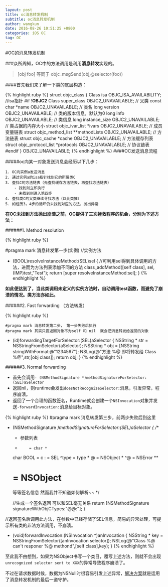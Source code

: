 ```yaml
---
layout: post
title: oc消息转发机制
subtitle: oc消息转发机制
author: wangkun 
date: 2016-08-26 10:51:25 +0800
categories: iOS OC
tag: OC
---
```


#OC的消息转发机制

###众所周知，OC中的方法调用是利用**消息转发**实现的。

>[obj foo] 等同于 objc_msgSend(obj,@selector(foo))

####首先我们来了解一下类的底层构造：

{% highlight ruby %}
struct objc_class 
{
		  Class isa OBJC_ISA_AVAILABILITY; //isa指针
		  #if !__OBJC2__
		  Class super_class OBJC2_UNAVAILABLE; // 父类
		  const char *name OBJC2_UNAVAILABLE; // 类名
		  long version OBJC2_UNAVAILABLE; // 类的版本信息，默认为0
		  long info OBJC2_UNAVAILABLE; // 类信息
		  long instance_size OBJC2_UNAVAILABLE; // 类占据的内存大小
		  struct objc_ivar_list *ivars OBJC2_UNAVAILABLE; // 成员变量链表
		  struct objc_method_list **methodLists OBJC2_UNAVAILABLE; // 方法链表
		  struct objc_cache *cache OBJC2_UNAVAILABLE; // 方法缓存列表
		   struct objc_protocol_list *protocols OBJC2_UNAVAILABLE; // 协议链表
		  #endif
} OBJC2_UNAVAILABLE;
{% endhighlight %}
####OC发送消息流程

#####oc向某一对象发送消息会经历以下几步：


	1. OC向实例a发送消息
	2. 通过实例a的isa指针找到它的所属类C
	3. 查找C的方法链表（先查找缓存方法链表，再查找方法链表）
		- 找到则立即执行
		- 未找到则进入第四步
	4. 查找类C的父类继续寻找方法（以此类推）
	5. 如经历3，4步的循环仍未找到对应的方法，抛出异常


**在OC未找到方法抛出崩溃之前，OC提供了三次拯救程序的机会，分别为下述方法：**

######1. Method resolution
 

{% highlight ruby %}

#pragma mark 消息转发第一步(实例) 
//实例方法
+ (BOOL)resolveInstanceMethod:(SEL)sel
{
		    //可利用sel得到具体调用的方法，进而为方法列表添加不同的方法
    class_addMethod([self class], sel, (IMP)test,"Test");
    return [super resolveInstanceMethod:sel];
}
 {% endhighlight %}

**如此便达到了，当此类调用未定义的实例方法时，自动调用test函数，而避免了崩溃的情况。类方法亦如此。**

######2. Fast forwarding （方法转发）

{% highlight ruby %}

	#pragma mark 消息转发第二步， 第一步失败后执行
	#pragma mark 其实只要返回对象不为self 和 nil  就会把消息转发给返回的对象
- (id)forwardingTargetForSelector:(SEL)aSelector
{
	NSString * str = NSStringFromSelector(aSelector);
	NSString * obj = [NSString stringWithFormat:@"1234567"];
	NSLog(@"方法 %@ 即将转发给 Class %@",str,[obj class]);
	return obj;
}
 {% endhighlight %}

######3. Normal forwarding



- 首先会调用`- (NSMethodSignature *)methodSignatureForSelector:(SEL)aSelector` 
- 返回nil，则runtime会发出`doesNotRecognizeSelector:`消息，引发异常，程序崩溃。
- 返回了一个合理的函数签名，Runtime就会创建一个`NSInvocation`对象并发送`-forwardInvocation:`消息给目标对象。
 
{% highlight ruby %}
#pragma mark 消息转发第三步，前两步失败后到这里

- (NSMethodSignature *)methodSignatureForSelector:(SEL)aSelector
{
	/**
	 *  参数列表
	 *         = char *
	 char BOOL = c
	 :         = SEL
	 ^type     = type *
	 @         = NSObject *
	 ^@        = NSError **
	 #         = NSObject
	 等等签名信息
	 然而我并不知道如何解析~~
	 */

	//生成一个签名返回 可以和SEL毫无关系
	return [NSMethodSignature signatureWithObjCTypes:"@@:"];
}

//返回签名后调用此方法，在参数中已经存储了SEL信息，简易的异常处理，可提示所有类的非法方法调用，不崩溃。
- (void)forwardInvocation:(NSInvocation *)anInvocation
{
	NSString * key = NSStringFromSelector([anInvocation selector]);
	NSLog(@"Class %@ can't responer %@ methond",[self class],key);
}
{% endhighlight %}

至此我不由想到，如果为NSObject书写一个类目，覆写上述方法，则就不会出现`unrecognized selector sent to XXX`的异常导致程序崩溃了。


不过在请求数据时候，数据为NSNull时很容易引发上述异常，[解决方案](http://www.cocoachina.com/industry/20140424/8225.html)就是运用了消息转发机制的最后一道守护。



